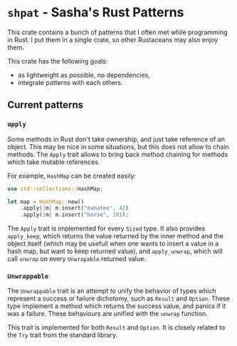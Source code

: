 # `shpat` - Sasha's Rust Patterns

This crate contains a bunch of patterns that I often met while programming in
Rust. I put them in a single crate, so other Rustaceans may also enjoy them.

This crate has the following goals:
  - as lightweight as possible, no dependencies,
  - integrate patterns with each others.

## Current patterns

### `apply`

Some methods in Rust don't take ownership, and just take reference of an object.
This may be nice in some situations, but this does not allow to chain methods.
The `Apply` trait allows to bring back method chaining for methods which take
mutable references.

For example, `HashMap` can be created easily:

```rust
use std::collections::HashMap;

let map = HashMap::new()
    .apply(|m| m.insert("manatee", 42)
    .apply(|m| m.insert("horse", 101);
```

The `Apply` trait is implemented for every `Sized` type. It also provides
`apply_keep`, which returns the value returned by the inner method and the
object itself (which may be usefull when one wants to insert a value in a hash
map, but want to keep returned value), and `apply_unwrap`, which will call
`unwrap` on every `Unwrapable` returned value.

### `Unwrappable`

The `Unwrappable` trait is an attempt to unify the behavior of types which
represent a success or failure dichotomy, such as `Result` and `Option`. These
type implement a method which returns the success value, and panics if it was
a failure. These behaviours are unified with the `unwrap` function.

This trait is implemented for both `Result` and `Option`. It is closely related
to the `Try` trait from the standard library.
